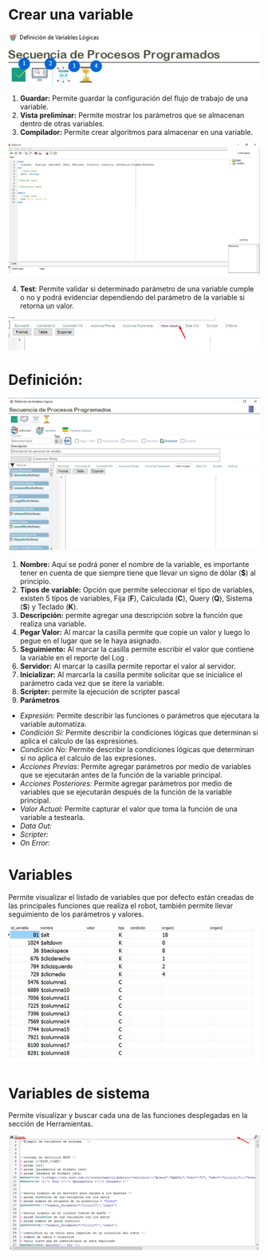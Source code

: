 # Crear una variable

![Crear%20una%20varible%2034ac89d151b64decb909b8f8763a43c9/Untitled.png](Crear-una-variable/Untitled.png)

1. **Guardar:** Permite guardar la configuración del flujo de trabajo de una variable.
2. **Vista preliminar:** Permite mostrar los parámetros que se almacenan dentro de otras variables.
3. **Compilador:** Permite crear algoritmos para almacenar en una variable.

![Crear%20una%20varible%2034ac89d151b64decb909b8f8763a43c9/Untitled%201.png](Crear-una-variable/Untitled%201.png)

4. **Test**: Permite validar si determinado parámetro de una variable cumple o no y podrá evidenciar dependiendo del parámetro de la variable si retorna un valor.

![Crear%20una%20varible%2034ac89d151b64decb909b8f8763a43c9/Untitled%202.png](Crear-una-variable/Untitled%202.png)

# Definición:

![Crear%20una%20varible%2034ac89d151b64decb909b8f8763a43c9/Untitled%203.png](Crear-una-variable/Untitled%203.png)

1. **Nombre:** Aquí se podrá poner el nombre de la variable, es importante tener en cuenta de que siempre tiene que llevar un signo de dólar (**$**) al principio.
2. **Tipos de variable:** Opción que permite seleccionar el tipo de variables, existen 5 tipos de variables, Fija (**F**), Calculada (**C**), Query (**Q**), Sistema (**S**) y Teclado (**K**).
3. **Descripción:** permite agregar una descripción sobre la función que realiza una variable.
4. **Pegar Valor:** Al marcar la casilla permite que copie un valor y luego lo pegue en el lugar que se le haya asignado.
5. **Seguimiento:** Al marcar la casilla permite escribir el valor que contiene la variable en el reporte del Log .
6. **Servidor:** Al marcar la casilla permite reportar el valor al servidor.
7. **Inicializar:** Al marcarla la casilla permite solicitar que se inicialice el parámetro cada vez que se itere la variable.
8. **Scripter:** permite la ejecución de scripter pascal 
9. **Parámetros**
- *Expresión:* Permite describir las funciones o parámetros que ejecutara la variable automatiza.
- *Condición Si:* Permite describir la condiciones lógicas que determinan si aplica el calculo de las expresiones.
- *Condición No:* Permite describir la condiciones lógicas que determinan si no aplica el calculo de las expresiones.
- *Acciones Previas:* Permite agregar parámetros por medio de variables que se ejecutarán antes de la función de la variable principal.
- *Acciones Posteriores:* Permite agregar parámetros por medio de variables que se ejecutarán después de la función de la variable principal.
- *Valor Actual:* Permite capturar el valor que toma la función de una variable a testearla.
- *Data Out:*
- *Scripter:*
- *On Error:*

# Variables

Permite visualizar el listado de variables que por defecto están creadas de las principales funciones que realiza el robot, también permite llevar seguimiento de los parámetros y valores.

![Crear%20una%20varible%2034ac89d151b64decb909b8f8763a43c9/Untitled%204.png](Crear-una-variable/Untitled%204.png)

# Variables de sistema

Permite visualizar y buscar cada una de las funciones desplegadas en la sección de Herramientas.

![Crear%20una%20varible%2034ac89d151b64decb909b8f8763a43c9/Untitled%205.png](Crear-una-variable/Untitled%205.png)